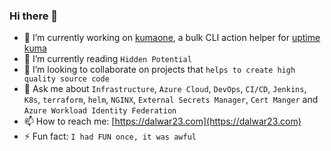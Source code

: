 ### Hi there 👋

<!--
**dalwar23/dalwar23** is a ✨ _special_ ✨ repository because its `README.md` (this file) appears on your GitHub profile.

Here are some ideas to get you started:

- 🔭 I’m currently working on ...
- 🌱 I’m currently learning ...
- 👯 I’m looking to collaborate on ...
- 🤔 I’m looking for help with ...
- 💬 Ask me about ...
- 📫 How to reach me: ...
- 😄 Pronouns: ...
- ⚡ Fun fact: ...
-->

- 🔭 I’m currently working on [kumaone](https://kumaone.rtfd.io), a bulk CLI action helper for [uptime kuma](https://github.com/louislam/uptime-kuma)
- 🌱 I’m currently reading `Hidden Potential`
- 🍒 I’m looking to collaborate on projects that `helps to create high quality source code`
- 💬 Ask me about `Infrastructure`, `Azure Cloud`, `DevOps`, `CI/CD`, `Jenkins`, `K8s`, `terraform`, `helm`, `NGINX`, `External Secrets Manager`, `Cert Manger` and `Azure Workload Identity Federation`
- 📫 How to reach me: [https://dalwar23.com](https://dalwar23.com)
- ⚡ Fun fact: `I had FUN once, it was awful`
